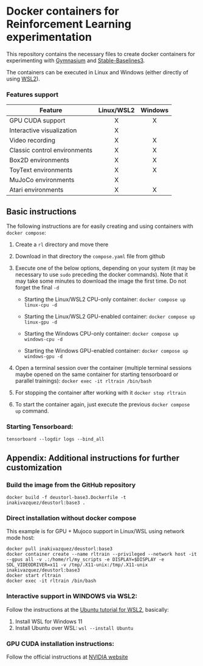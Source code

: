 # Docker containers for Reinforcement Learning experimentation
This repository contains the necessary files to create docker containers for experimenting with [Gymnasium](https://gymnasium.farama.org/) and [Stable-Baselines3](https://stable-baselines3.readthedocs.io/).

The containers can be executed in Linux and Windows (either directly of using [WSL2](https://learn.microsoft.com/en-us/windows/wsl/about#what-is-wsl-2)). 

### Features support

| Feature  | Linux/WSL2 | Windows |
| ------------- | :-------------: | :-------------: |
| GPU CUDA support  | X | X |
| Interactive visualization	| X 
| Video recording			    | X | X | 
| Classic control environments | X | X | 
| Box2D environments | X | X | 
| ToyText environments | X	|     X| 
| MuJoCo environments | X
| Atari environments | X | X | 


## Basic instructions
The following instructions are for easily creating and using containers with `docker compose`:
1. Create a `rl` directory and move there
2. Download in that directory the `compose.yaml` file from github

3. Execute one of the below options, depending on your system (it may be necessary to use `sudo` preceding the docker commands).
   Note that it may take some minutes to download the image the first time. Do not forget the final `-d`

   * Starting the Linux/WSL2 CPU-only container:
`docker compose up linux-cpu -d`

   * Starting the Linux/WSL2 GPU-enabled container:
`docker compose up linux-gpu -d`

   * Starting the Windows CPU-only container:
`docker compose up windows-cpu -d`

   * Starting the Windows GPU-enabled container:
`docker compose up windows-gpu -d`

5. Open a terminal session over the container (multiple terminal sessions maybe opened on the same container for starting tensorboard or parallel trainings):
`docker exec -it rltrain /bin/bash`

6. For stopping the container after working with it
`docker stop rltrain`

7. To start the container again, just execute the previous `docker compose up` command.


### Starting Tensorboard:
`tensorboard --logdir logs --bind_all`


## Appendix: Additional instructions for further customization

### Build the image from the GitHub repository
`docker build -f deustorl-base3.Dockerfile -t inakivazquez/deustorl:base3 .`

### Direct installation without docker compose
This example is for GPU + Mujoco support in Linux/WSL using network mode host:
```
docker pull inakivazquez/deustorl:base3
docker container create --name rltrain --privileged --network host -it --gpus all -v .:/home/rl/my_scripts -e DISPLAY=$DISPLAY -e SDL_VIDEODRIVER=x11 -v /tmp/.X11-unix:/tmp/.X11-unix inakivazquez/deustorl:base3
docker start rltrain
docker exec -it rltrain /bin/bash
```
### Interactive support in WINDOWS via WSL2:
Follow the instructions at the [Ubuntu tutorial for WSL2](https://ubuntu.com/tutorials/install-ubuntu-on-wsl2-on-windows-11-with-gui-support#1-overview), basically: 
1. Install WSL for Windows 11
1. Install Ubuntu over WSL: `wsl --install Ubuntu`

### GPU CUDA installation instructions:
Follow the official instructions at [NVIDIA website](https://developer.nvidia.com/cuda-11-8-0-download-archive)
